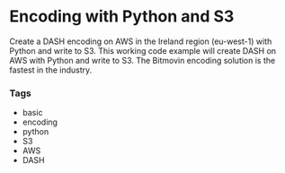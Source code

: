 # Encoding with Python and S3

Create a DASH encoding on AWS in the Ireland region (eu-west-1) with Python and write to S3.
This working code example will create DASH on AWS with Python and write to S3. The Bitmovin encoding solution is the fastest in the industry.

### Tags

  - basic
  - encoding
  - python
  - S3
  - AWS
  - DASH